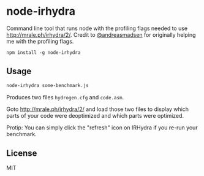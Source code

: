 # node-irhydra

Command line tool that runs node with the profiling flags needed to use http://mrale.ph/irhydra/2/.
Credit to [@andreasmadsen](https://github.com/andreasmadsen) for originally helping me with the profiling flags.

```
npm install -g node-irhydra
```

## Usage

``` sh
node-irhydra some-benchmark.js
```

Produces two files `hydrogen.cfg` and `code.asm`.

Goto http://mrale.ph/irhydra/2/ and load those two files to display which parts
of your code were deoptimized and which parts were optimized.

Protip: You can simply click the "refresh" icon on IRHydra if you re-run your benchmark.

## License

MIT
